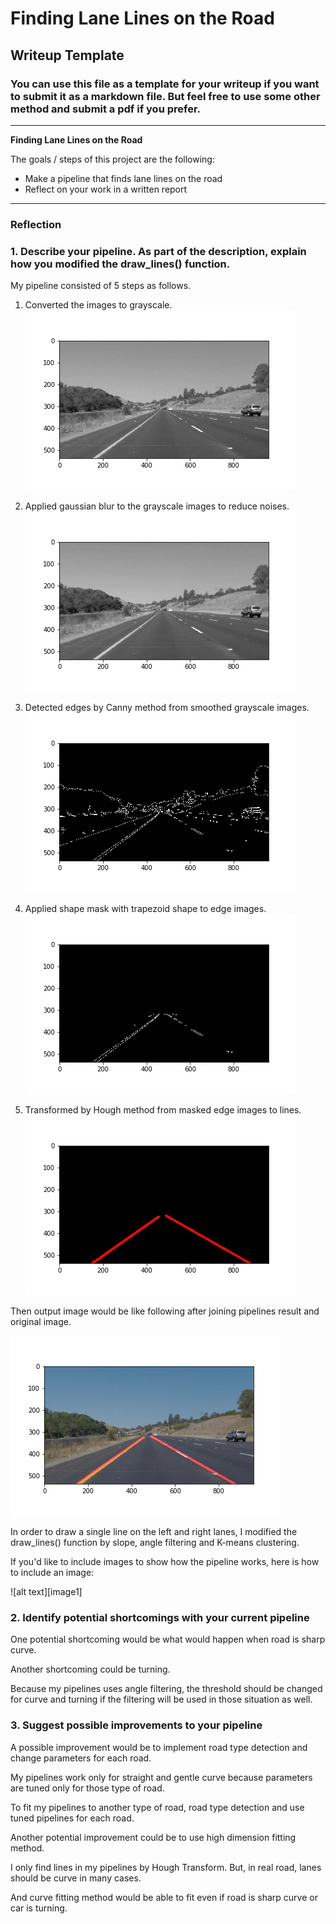 # **Finding Lane Lines on the Road**

## Writeup Template

### You can use this file as a template for your writeup if you want to submit it as a markdown file. But feel free to use some other method and submit a pdf if you prefer.

---

**Finding Lane Lines on the Road**

The goals / steps of this project are the following:
* Make a pipeline that finds lane lines on the road
* Reflect on your work in a written report


[//]: # (Image References)

[img-step1]: ./images/solidYellowCurve-step1.jpg "Step1"
[img-step2]: ./images/solidYellowCurve-step2.jpg "Step2"
[img-step3]: ./images/solidYellowCurve-step3.jpg "Step3"
[img-step4]: ./images/solidYellowCurve-step4.jpg "Step4"
[img-step5]: ./images/solidYellowCurve-step5.jpg "Step5"
[img-result]: ./images/solidYellowCurve-result.jpg "Result"

---

### Reflection

### 1. Describe your pipeline. As part of the description, explain how you modified the draw_lines() function.

My pipeline consisted of 5 steps as follows.
1. Converted the images to grayscale.
![step1][img-step1]

2. Applied gaussian blur to the grayscale images to reduce noises.
![step2][img-step2]

3. Detected edges by Canny method from smoothed grayscale images.
![step3][img-step3]

4. Applied shape mask with trapezoid shape to edge images.
![step4][img-step4]

5. Transformed by Hough method from masked edge images to lines.
![step5][img-step5]

Then output image would be like following after joining pipelines result and original image.

![result][img-result]

In order to draw a single line on the left and right lanes, I modified the draw_lines() function by slope, angle filtering and K-means clustering.

If you'd like to include images to show how the pipeline works, here is how to include an image:

![alt text][image1]


### 2. Identify potential shortcomings with your current pipeline


One potential shortcoming would be what would happen when road is sharp curve.  

Another shortcoming could be turning.

Because my pipelines uses angle filtering, the threshold should be changed for curve and turning if the filtering will be used in those situation as well.


### 3. Suggest possible improvements to your pipeline

A possible improvement would be to implement road type detection and change parameters for each road.

My pipelines work only for straight and gentle curve because parameters are tuned only for those type of road.

To fit my pipelines to another type of road, road type detection and use tuned pipelines for each road.

Another potential improvement could be to use high dimension fitting method.

I only find lines in my pipelines by Hough Transform. But, in real road, lanes should be curve in many cases.

And curve fitting method would be able to fit even if road is sharp curve or car is turning.

